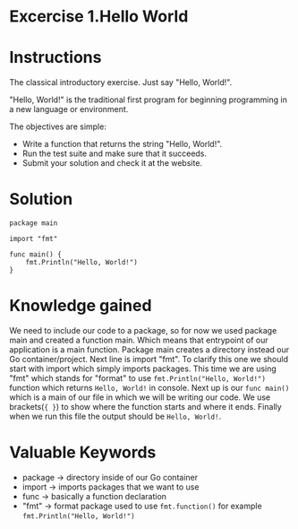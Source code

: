 # Excercise 1.Hello World

# Instructions
The classical introductory exercise. Just say "Hello, World!".

"Hello, World!" is the traditional first program for beginning programming in a new language or environment.

The objectives are simple:

- Write a function that returns the string "Hello, World!".
- Run the test suite and make sure that it succeeds.
- Submit your solution and check it at the website.

# Solution
``` 
package main

import "fmt"

func main() {
	fmt.Println("Hello, World!")
}

```

# Knowledge gained

We need to include our code to a package, so for now we used package main and created a function main. Which means that entrypoint of our application is a main function.
Package main creates a directory instead our Go container/project. Next line is import "fmt". To clarify this one we should start with import which simply imports packages. This time we 
are using "fmt" which stands for "format" to use `fmt.Println("Hello, World!")` function which returns `Hello, World!` in console. 
Next up is our `func main()` which is a main of our file in which we will be writing our code. We use brackets(`{ }`) to show where the function starts and where it ends. 
Finally when we run this file the output should be `Hello, World!`.


# Valuable Keywords
- package -> directory inside of our Go container
- import -> imports packages that we want to use
- func -> basically a function declaration
- "fmt" -> format package used to use `fmt.function()` for example `fmt.Println("Hello, World!")`
